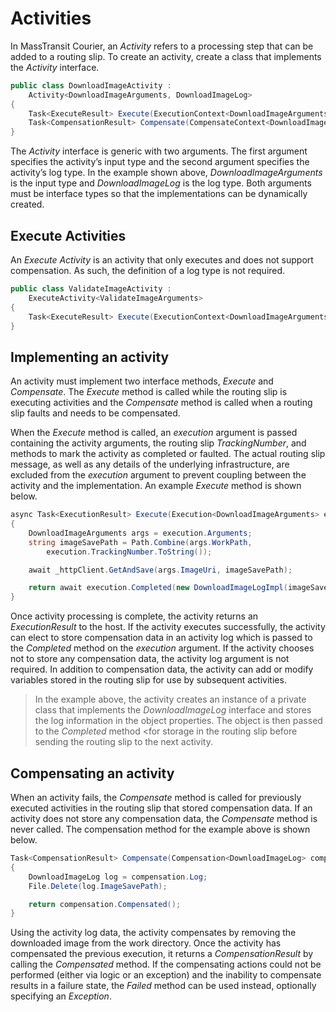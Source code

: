 # Activities

In MassTransit Courier, an *Activity* refers to a processing step that can be added to a routing slip. 
To create an activity, create a class that implements the *Activity* interface.

```csharp
public class DownloadImageActivity :
    Activity<DownloadImageArguments, DownloadImageLog>
{
    Task<ExecuteResult> Execute(ExecutionContext<DownloadImageArguments> context);
    Task<CompensationResult> Compensate(CompensateContext<DownloadImageLog> context);
}
```

The *Activity* interface is generic with two arguments. The first argument specifies the activity’s input type and 
the second argument specifies the activity’s log type. In the example shown above, *DownloadImageArguments* is the 
input type and *DownloadImageLog* is the log type. Both arguments must be interface types so that the implementations 
can be dynamically created.

## Execute Activities

An *Execute Activity* is an activity that only executes and does not support compensation. As such, the definition 
of a log type is not required.

```csharp
public class ValidateImageActivity :
    ExecuteActivity<ValidateImageArguments>
{
    Task<ExecuteResult> Execute(ExecutionContext<DownloadImageArguments> context);
}
```

## Implementing an activity

An activity must implement two interface methods, *Execute* and *Compensate*. The *Execute* method is called while 
the routing slip is executing activities and the *Compensate* method is called when a routing slip faults and needs 
to be compensated.

When the *Execute* method is called, an *execution* argument is passed containing the activity arguments, the routing 
slip *TrackingNumber*, and methods to mark the activity as completed or faulted. The actual routing slip message, 
as well as any details of the underlying infrastructure, are excluded from the *execution* argument to prevent 
coupling between the activity and the implementation. An example *Execute* method is shown below.

```csharp
async Task<ExecutionResult> Execute(Execution<DownloadImageArguments> execution)
{
    DownloadImageArguments args = execution.Arguments;
    string imageSavePath = Path.Combine(args.WorkPath, 
        execution.TrackingNumber.ToString());

    await _httpClient.GetAndSave(args.ImageUri, imageSavePath);

    return await execution.Completed(new DownloadImageLogImpl(imageSavePath));
}
```

Once activity processing is complete, the activity returns an *ExecutionResult* to the host. If the activity executes successfully, the activity can elect to store compensation data in an activity log which is passed to the *Completed* method on the *execution* argument. If the activity chooses not to store any compensation data, the activity log argument is not required. In addition to compensation data, the activity can add or modify variables stored in the routing slip for use by subsequent activities.

> In the example above, the activity creates an instance of a private class that implements the *DownloadImageLog* 
> interface and stores the log information in the object properties. The object is then passed to the *Completed* method 
> <for storage in the routing slip before sending the routing slip to the next activity.

## Compensating an activity

When an activity fails, the *Compensate* method is called for previously executed activities in the routing slip that stored compensation data. If an activity does not store any compensation data, the *Compensate* method is never called. The compensation method for the example above is shown below.

```csharp
Task<CompensationResult> Compensate(Compensation<DownloadImageLog> compensation)
{
    DownloadImageLog log = compensation.Log;
    File.Delete(log.ImageSavePath);

    return compensation.Compensated();
}
```

Using the activity log data, the activity compensates by removing the downloaded image from the work directory. Once the activity has compensated the previous execution, it returns a *CompensationResult* by calling the *Compensated* method. If the compensating actions could not be performed (either via logic or an exception) and the inability to compensate results in a failure state, the *Failed* method can be used instead, optionally specifying an *Exception*.


